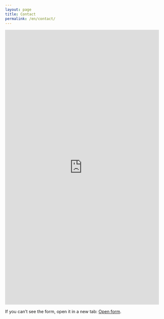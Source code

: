 ```yaml
---
layout: page
title: Contact
permalink: /en/contact/
---
```


<div class="form-embed">
  <iframe
    src="https://forms.office.com/Pages/ResponsePage.aspx?id=i8Q5CzKSqEirxNGYcqnHe0h3Yttf4bNEme2kwjw36yNUMFNBRDgzWlZGRlBXQlc0TE1aRkEwSzcwSC4u&embed=true&lang=en"
    frameborder="0" marginwidth="0" marginheight="0"
    style="border:0; width:100%; height:900px;"
    allowfullscreen webkitallowfullscreen mozallowfullscreen msallowfullscreen>
  </iframe>
  <script src="https://forms.office.com/FormsEmbed.js"></script>
</div>

<p class="form-fallback">
  If you can’t see the form, open it in a new tab:
  <a href="https://forms.office.com/e/nVUB7a5hdX?lang=en" target="_blank" rel="noopener">Open form</a>.
</p>
